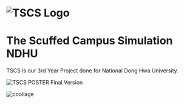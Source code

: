 # ![TSCS Logo](https://user-images.githubusercontent.com/39222184/212463466-2ec4dab6-93c2-42b5-8859-55ecfedc7292.jpg)
# The Scuffed Campus Simulation NDHU

TSCS is our 3rd Year Project done for National Dong Hwa University. 

![TSCS POSTER Final Version](https://user-images.githubusercontent.com/39222184/212463563-675325dc-e6bc-448b-9fbf-27d6d3380436.png)

![coollage](https://user-images.githubusercontent.com/39222184/212463548-69fc8e1d-0098-4898-882f-d14f5ae07ecf.jpg)

